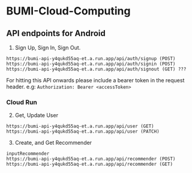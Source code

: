 # BUMI-Cloud-Computing

## API endpoints for Android

1. Sign Up, Sign In, Sign Out.

```
https://bumi-api-y4qukd55aq-et.a.run.app/api/auth/signup (POST)
https://bumi-api-y4qukd55aq-et.a.run.app/api/auth/signin (POST)
https://bumi-api-y4qukd55aq-et.a.run.app/api/auth/signout (GET) ???
```

For hitting this API onwards please include a bearer token in the request header.
e.g: `Authorization: Bearer <accessToken>`

### Cloud Run

2. Get, Update User

```
https://bumi-api-y4qukd55aq-et.a.run.app/api/user (GET)
https://bumi-api-y4qukd55aq-et.a.run.app/api/user (PATCH)
```

3. Create, and Get Recommender

```
inputRecommender
https://bumi-api-y4qukd55aq-et.a.run.app/api/recommender (POST)
https://bumi-api-y4qukd55aq-et.a.run.app/api/recommender (GET)
```
